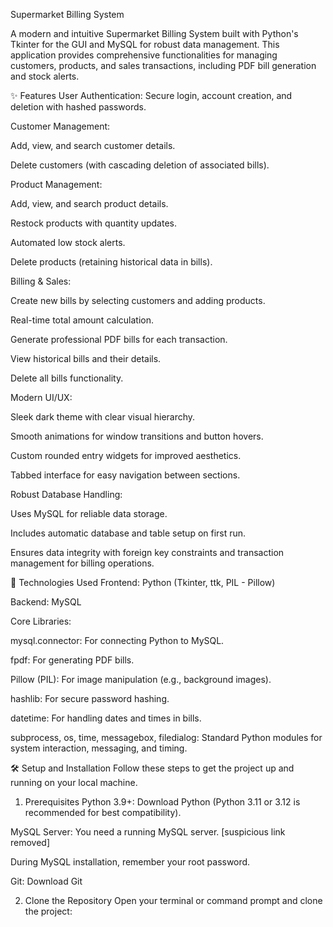 Supermarket Billing System

A modern and intuitive Supermarket Billing System built with Python's Tkinter for the GUI and MySQL for robust data management. This application provides comprehensive functionalities for managing customers, products, and sales transactions, including PDF bill generation and stock alerts.

✨ Features
User Authentication: Secure login, account creation, and deletion with hashed passwords.

Customer Management:

Add, view, and search customer details.

Delete customers (with cascading deletion of associated bills).

Product Management:

Add, view, and search product details.

Restock products with quantity updates.

Automated low stock alerts.

Delete products (retaining historical data in bills).

Billing & Sales:

Create new bills by selecting customers and adding products.

Real-time total amount calculation.

Generate professional PDF bills for each transaction.

View historical bills and their details.

Delete all bills functionality.

Modern UI/UX:

Sleek dark theme with clear visual hierarchy.

Smooth animations for window transitions and button hovers.

Custom rounded entry widgets for improved aesthetics.

Tabbed interface for easy navigation between sections.

Robust Database Handling:

Uses MySQL for reliable data storage.

Includes automatic database and table setup on first run.

Ensures data integrity with foreign key constraints and transaction management for billing operations.

🚀 Technologies Used
Frontend: Python (Tkinter, ttk, PIL - Pillow)

Backend: MySQL

Core Libraries:

mysql.connector: For connecting Python to MySQL.

fpdf: For generating PDF bills.

Pillow (PIL): For image manipulation (e.g., background images).

hashlib: For secure password hashing.

datetime: For handling dates and times in bills.

subprocess, os, time, messagebox, filedialog: Standard Python modules for system interaction, messaging, and timing.

🛠️ Setup and Installation
Follow these steps to get the project up and running on your local machine.

1. Prerequisites
Python 3.9+: Download Python (Python 3.11 or 3.12 is recommended for best compatibility).

MySQL Server: You need a running MySQL server. [suspicious link removed]

During MySQL installation, remember your root password.

Git: Download Git

2. Clone the Repository
Open your terminal or command prompt and clone the project:
